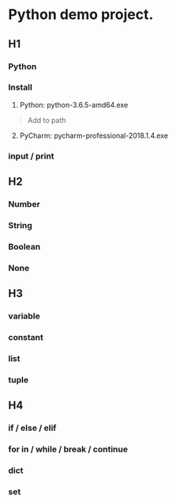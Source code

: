 # Python demo project.

## H1

### Python

### Install

1. Python: python-3.6.5-amd64.exe

> Add to path

2. PyCharm: pycharm-professional-2018.1.4.exe

### input / print

## H2

### Number

### String

### Boolean

### None

## H3

### variable

### constant

### list

### tuple

## H4

### if / else / elif

### for in / while / break / continue

### dict

### set